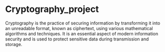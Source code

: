 # Cryptography_project
Cryptography is the practice of securing information by transforming it into an unreadable format, known as ciphertext, using various mathematical algorithms and techniques. It is an essential aspect of modern information security and is used to protect sensitive data during transmission and storage.
